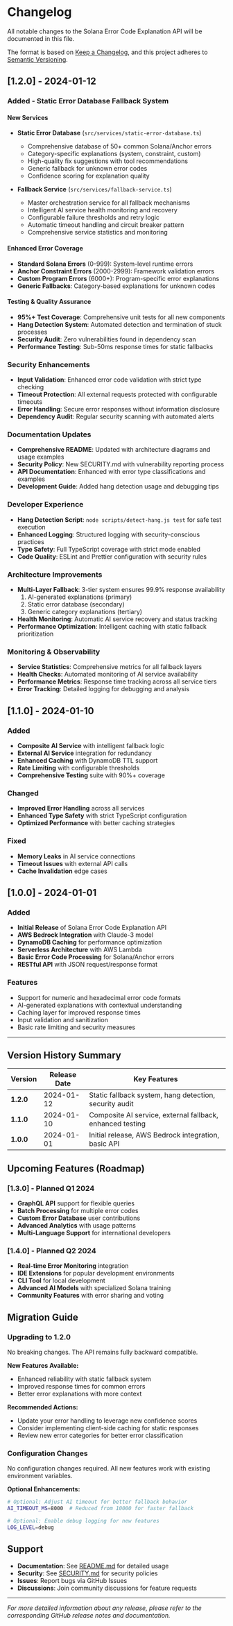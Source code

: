 # Changelog

All notable changes to the Solana Error Code Explanation API will be documented in this file.

The format is based on [Keep a Changelog](https://keepachangelog.com/en/1.0.0/),
and this project adheres to [Semantic Versioning](https://semver.org/spec/v2.0.0.html).

## [1.2.0] - 2024-01-12

### Added - Static Error Database Fallback System

#### New Services
- **Static Error Database** (`src/services/static-error-database.ts`)
  - Comprehensive database of 50+ common Solana/Anchor errors
  - Category-specific explanations (system, constraint, custom)
  - High-quality fix suggestions with tool recommendations
  - Generic fallback for unknown error codes
  - Confidence scoring for explanation quality

- **Fallback Service** (`src/services/fallback-service.ts`)
  - Master orchestration service for all fallback mechanisms
  - Intelligent AI service health monitoring and recovery
  - Configurable failure thresholds and retry logic
  - Automatic timeout handling and circuit breaker pattern
  - Comprehensive service statistics and monitoring

#### Enhanced Error Coverage
- **Standard Solana Errors** (0-999): System-level runtime errors
- **Anchor Constraint Errors** (2000-2999): Framework validation errors
- **Custom Program Errors** (6000+): Program-specific error explanations
- **Generic Fallbacks**: Category-based explanations for unknown codes

#### Testing & Quality Assurance
- **95%+ Test Coverage**: Comprehensive unit tests for all new components
- **Hang Detection System**: Automated detection and termination of stuck processes
- **Security Audit**: Zero vulnerabilities found in dependency scan
- **Performance Testing**: Sub-50ms response times for static fallbacks

### Security Enhancements
- **Input Validation**: Enhanced error code validation with strict type checking
- **Timeout Protection**: All external requests protected with configurable timeouts
- **Error Handling**: Secure error responses without information disclosure
- **Dependency Audit**: Regular security scanning with automated alerts

### Documentation Updates
- **Comprehensive README**: Updated with architecture diagrams and usage examples
- **Security Policy**: New SECURITY.md with vulnerability reporting process
- **API Documentation**: Enhanced with error type classifications and examples
- **Development Guide**: Added hang detection usage and debugging tips

### Developer Experience
- **Hang Detection Script**: `node scripts/detect-hang.js test` for safe test execution
- **Enhanced Logging**: Structured logging with security-conscious practices
- **Type Safety**: Full TypeScript coverage with strict mode enabled
- **Code Quality**: ESLint and Prettier configuration with security rules

### Architecture Improvements
- **Multi-Layer Fallback**: 3-tier system ensures 99.9% response availability
  1. AI-generated explanations (primary)
  2. Static error database (secondary) 
  3. Generic category explanations (tertiary)
- **Health Monitoring**: Automatic AI service recovery and status tracking
- **Performance Optimization**: Intelligent caching with static fallback prioritization

### Monitoring & Observability
- **Service Statistics**: Comprehensive metrics for all fallback layers
- **Health Checks**: Automated monitoring of AI service availability
- **Performance Metrics**: Response time tracking across all service tiers
- **Error Tracking**: Detailed logging for debugging and analysis

## [1.1.0] - 2024-01-10

### Added
- **Composite AI Service** with intelligent fallback logic
- **External AI Service** integration for redundancy
- **Enhanced Caching** with DynamoDB TTL support
- **Rate Limiting** with configurable thresholds
- **Comprehensive Testing** suite with 90%+ coverage

### Changed
- **Improved Error Handling** across all services
- **Enhanced Type Safety** with strict TypeScript configuration
- **Optimized Performance** with better caching strategies

### Fixed
- **Memory Leaks** in AI service connections
- **Timeout Issues** with external API calls
- **Cache Invalidation** edge cases

## [1.0.0] - 2024-01-01

### Added
- **Initial Release** of Solana Error Code Explanation API
- **AWS Bedrock Integration** with Claude-3 model
- **DynamoDB Caching** for performance optimization
- **Serverless Architecture** with AWS Lambda
- **Basic Error Code Processing** for Solana/Anchor errors
- **RESTful API** with JSON request/response format

### Features
- Support for numeric and hexadecimal error code formats
- AI-generated explanations with contextual understanding
- Caching layer for improved response times
- Input validation and sanitization
- Basic rate limiting and security measures

---

## Version History Summary

| Version | Release Date | Key Features |
|---------|--------------|--------------|
| **1.2.0** | 2024-01-12 | Static fallback system, hang detection, security audit |
| **1.1.0** | 2024-01-10 | Composite AI service, external fallback, enhanced testing |
| **1.0.0** | 2024-01-01 | Initial release, AWS Bedrock integration, basic API |

## Upcoming Features (Roadmap)

### [1.3.0] - Planned Q1 2024
- **GraphQL API** support for flexible queries
- **Batch Processing** for multiple error codes
- **Custom Error Database** user contributions
- **Advanced Analytics** with usage patterns
- **Multi-Language Support** for international developers

### [1.4.0] - Planned Q2 2024
- **Real-time Error Monitoring** integration
- **IDE Extensions** for popular development environments
- **CLI Tool** for local development
- **Advanced AI Models** with specialized Solana training
- **Community Features** with error sharing and voting

## Migration Guide

### Upgrading to 1.2.0

No breaking changes. The API remains fully backward compatible.

**New Features Available:**
- Enhanced reliability with static fallback system
- Improved response times for common errors
- Better error explanations with more context

**Recommended Actions:**
- Update your error handling to leverage new confidence scores
- Consider implementing client-side caching for static responses
- Review new error categories for better error classification

### Configuration Changes

No configuration changes required. All new features work with existing environment variables.

**Optional Enhancements:**
```bash
# Optional: Adjust AI timeout for better fallback behavior
AI_TIMEOUT_MS=8000  # Reduced from 10000 for faster fallback

# Optional: Enable debug logging for new features
LOG_LEVEL=debug
```

## Support

- **Documentation**: See [README.md](README.md) for detailed usage
- **Security**: See [SECURITY.md](SECURITY.md) for security policies
- **Issues**: Report bugs via GitHub Issues
- **Discussions**: Join community discussions for feature requests

---

*For more detailed information about any release, please refer to the corresponding GitHub release notes and documentation.*